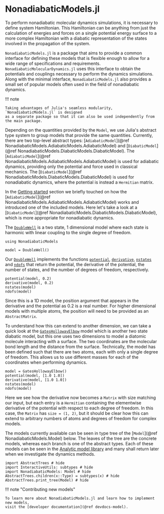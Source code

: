 # NonadiabaticModels.jl

To perform nonadiabatic molecular dynamics simulations, it is necessary to define
system Hamiltonian.
This Hamiltonian can be anything from just the calculation of energies and forces
on a single potential energy surface to a more complex Hamiltonian with a diabatic 
representation of the states involved in the propagation of the system.

`NonadiabaticModels.jl` is a package that aims to provide a common interface
for defining these models that is flexible enough to allow for a wide range
of specifications and requirements.
`NonadiabaticMolecularDynamics.jl` uses this interface to obtain the potentials
and couplings necessary to perform the dynamics simulations.
Along with the minimal interface, `NonadiabaticModels.jl` also provides a small
set of popular models often used in the field of nonadiabatic dynamics.

!!! note

    Taking advantages of Julia's seamless modularity, `NonadiabaticModels.jl` is designed
    as a separate package so that it can also be used independently from the main package.

Depending on the quantities provided by the `Model`, we use Julia's abstract type system
to group models that provide the same quantities.
Currently, there are two top-level abstract types: [`AdiabaticModel`](@ref NonadiabaticModels.AdiabaticModels.AdiabaticModel)
and [`DiabaticModel`](@ref NonadiabaticModels.DiabaticModels.DiabaticModel).
The [`AdiabaticModel`](@ref NonadiabaticModels.AdiabaticModels.AdiabaticModel)
is used for adiabatic dynamics, providing only the potential
and force used in classical mechanics.
The [`DiabaticModel`](@ref NonadiabaticModels.DiabaticModels.DiabaticModel) is used for nonadiabatic dynamics, 
where the potential is instead a `Hermitian` matrix.

In the [Getting started](@ref) section we briefly touched on how the
[`AdiabaticModel`](@ref NonadiabaticModels.AdiabaticModels.AdiabaticModel)
works and introduced one of the included models.
Here let's take a look at a [`DiabaticModel`](@ref NonadiabaticModels.DiabaticModels.DiabaticModel),
which is more appropriate for nonadiabatic dynamics.

The [`DoubleWell`](@ref) is a two state, 1 dimensional model where each state is harmonic
with linear coupling to the single degree of freedom.

```@example diabaticmodel
using NonadiabaticModels

model = DoubleWell()
```

Our [`DoubleWell`](@ref) implements the functions [`potential`](@ref), [`derivative`](@ref),
[`nstates`](@ref) and [`ndofs`](@ref)
that return the potential, the derivative of the potential, the number of states,
and the number of degrees of freedom, respectively.

```@repl diabaticmodel
potential(model, 0.2)
derivative(model, 0.2)
nstates(model)
ndofs(model)
```

Since this is a 1D model, the position argument that appears in the derivative and the potential
as 0.2 is a real number.
For higher dimensional models with multiple atoms, the position will need to be provided as
an `AbstractMatrix`.

To understand how this can extend to another dimension, we can take a quick look at the
[`GatesHollowayElbow`](@ref) model which is another two state diabatic model, but this
one uses two dimensions to model a diatomic molecule interacting with a surface.
The two coordinates are the molecular bond length and the distance from the surface.
Technically, the model has been defined such that there are two atoms, each with only a
single degree of freedom.
This allows us to use different masses for each of the coordinates when performing dynamics.

```@repl diabaticmodel
model = GatesHollowayElbow()
potential(model, [1.0 1.0])
derivative(model, [1.0 1.0])
nstates(model)
ndofs(model)
```

Here we see how the derivative now becomes a `Matrix` with size matching our input,
but each entry is a `Hermitian` containing the elementwise derivative of the potential
with respect to each degree of freedom.
In this case, the `Matrix` has `size = (1, 2)`, but it should be clear how this can extend
to arbitrary numbers of atoms and degrees of freedom for complex models.

The models currently available can be seen in type tree of the
[`Model`](@ref NonadiabaticModels.Model) below.
The leaves of the tree are the concrete models, whereas each branch is one of the abstract
types.
Each of these models can be seen in the [Analytic model library](@ref) and
many shall return later when we investigate the dynamics methods.

```@example
import AbstractTrees # hide
import InteractiveUtils: subtypes # hide
import NonadiabaticModels: Model # hide
AbstractTrees.children(x::Type) = subtypes(x) # hide
AbstractTrees.print_tree(Model) # hide
```

!!! note "Contributing new models"

    To learn more about NonadiabaticModels.jl and learn how to implement new models,
    visit the [developer documentation](@ref devdocs-model).
